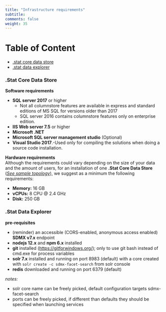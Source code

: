```yaml
---
title: "Infrastructure requirements"
subtitle: 
comments: false
weight: 35
---
```


# Table of Content
- [.stat core data store](#stat-core-data-store)
- [.stat data explorer](#stat-data-explorer)

### .Stat Core Data Store
**Software requirements**

- **SQL server 2017** or higher 
    - Not all columnstore features are available in express and standard editions of MS SQL for versions older than 2017
    - SQL server 2016 contains columnstore features only on enterprise edition. 
- **IIS Web server 7\.5** or higher
- **Microsoft .NET**
- **Microsoft SQL server management studio** (Optional)
- **Visual Studio 2017**.-Used only for compiling the solutions when doing a source code installation.

**Hardware requirements**<br>
Although the requirements could vary depending on the size of your data and the amount of users, for an installation of one **.Stat Core Data Store** (*[See sample topology](/install-source-code/source-code/#example-topologies)*), we suggest as a minimum the following requirements: <br>

- **Memory:** 16 GB
- **vCPUs:** 8 CPU @ 2.4 GHz
- **Disk:** 250 GB         

### .Stat Data Explorer
**pre-requisites**

- (reminder) an accessible (CORS-enabled, anonymous access enabled) **SDMX v7.x** endpoint
- **nodejs 12.x** and **npm 6.x** installed
- **git** installed (https://gitforwindows.org/); only to use git bash instead of cmd.exe for process variables
- **solr 7.x** installed and running on port 8983 (default) with a core created with `solr create -c sdmx-facet-search` from solr console
- **redis** downloaded and running on port 6379 (default)

*notes:*

- solr core name can be freely picked, default configuration targets sdmx-facet-search
- ports can be freely picked, if different than defaults they should be specified when launching services
